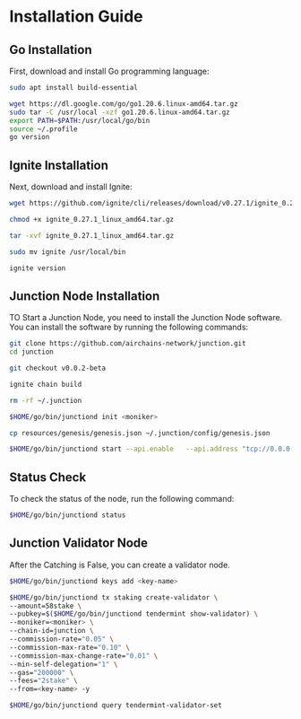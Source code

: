 # Installation Guide

## Go Installation

First, download and install Go programming language:
```bash
sudo apt install build-essential
```

```bash
wget https://dl.google.com/go/go1.20.6.linux-amd64.tar.gz
sudo tar -C /usr/local -xzf go1.20.6.linux-amd64.tar.gz
export PATH=$PATH:/usr/local/go/bin
source ~/.profile
go version
```

## Ignite Installation

Next, download and install Ignite:
```bash
wget https://github.com/ignite/cli/releases/download/v0.27.1/ignite_0.27.1_linux_amd64.tar.gz

chmod +x ignite_0.27.1_linux_amd64.tar.gz

tar -xvf ignite_0.27.1_linux_amd64.tar.gz

sudo mv ignite /usr/local/bin

ignite version
```

## Junction Node Installation
TO Start a Junction Node, you need to install the Junction Node software. You can install the software by running the following commands:

```bash
git clone https://github.com/airchains-network/junction.git
cd junction

git checkout v0.0.2-beta

ignite chain build

rm -rf ~/.junction

$HOME/go/bin/junctiond init <moniker>

cp resources/genesis/genesis.json ~/.junction/config/genesis.json

$HOME/go/bin/junctiond start --api.enable   --api.address "tcp://0.0.0.0:1317" --rpc.laddr "tcp://0.0.0.0:26657" --p2p.laddr "tcp://0.0.0.0:26656"  --p2p.persistent_peers="009075e1d1b0989ab2d0563c9e7454eb6c320772@35.200.232.241:26656" --minimum-gas-prices ="0.0001dair"
```

## Status Check
To check the status of the node, run the following command:
```bash
$HOME/go/bin/junctiond status
```

## Junction Validator Node
After the Catching is False, you can create a validator node.

```bash
$HOME/go/bin/junctiond keys add <key-name>

$HOME/go/bin/junctiond tx staking create-validator \
--amount=58stake \
--pubkey=$($HOME/go/bin/junctiond tendermint show-validator) \
--moniker=<moniker> \
--chain-id=junction \
--commission-rate="0.05" \
--commission-max-rate="0.10" \
--commission-max-change-rate="0.01" \
--min-self-delegation="1" \
--gas="200000" \
--fees="2stake" \
--from=<key-name> -y

$HOME/go/bin/junctiond query tendermint-validator-set
```

